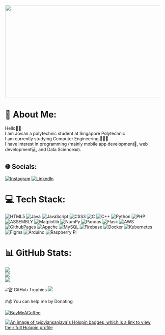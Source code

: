 <div align="center">
  <img src="https://media.giphy.com/media/dWesBcTLavkZuG35MI/giphy.gif" width="1000" height="300"/>
</div>

# 💫 About Me:
Hello👋🏻<br>I am Jovian a polytechnic student at Singapore Polytechnic<br>I am currently studying Computer Engineering.👨🏻‍💻<br> I have interest in programming (mainly mobile app development📱, web development💻, and Data Science📊). 


## 🌐 Socials:
[![Instagram](https://img.shields.io/badge/Instagram-%23E4405F.svg?logo=Instagram&logoColor=white)](https://instagram.com/jovian_s.p) [![LinkedIn](https://img.shields.io/badge/LinkedIn-%230077B5.svg?logo=linkedin&logoColor=white)](https://www.linkedin.com/in/jovian-sanjaya-putra-0b198b267/) 


# 💻 Tech Stack:
![HTML5](https://img.shields.io/badge/html5-%23E34F26.svg?style=for-the-badge&logo=html5&logoColor=white) ![Java](https://img.shields.io/badge/java-%23ED8B00.svg?style=for-the-badge&logo=openjdk&logoColor=white) ![JavaScript](https://img.shields.io/badge/javascript-%23323330.svg?style=for-the-badge&logo=javascript&logoColor=%23F7DF1E) ![CSS3](https://img.shields.io/badge/css3-%231572B6.svg?style=for-the-badge&logo=css3&logoColor=white)  ![C](https://img.shields.io/badge/c-%2300599C.svg?style=for-the-badge&logo=c&logoColor=white) ![C++](https://img.shields.io/badge/c++-%2300599C.svg?style=for-the-badge&logo=c%2B%2B&logoColor=white) ![Python](https://img.shields.io/badge/python-3670A0?style=for-the-badge&logo=python&logoColor=ffdd54) ![PHP](https://img.shields.io/badge/php-%23777BB4.svg?style=for-the-badge&logo=php&logoColor=white)![ASSEMBLY](https://img.shields.io/badge/_-ASM-6E4C13.svg?style=for-the-badge)
![Matplotlib](https://img.shields.io/badge/Matplotlib-%23ffffff.svg?style=for-the-badge&logo=Matplotlib&logoColor=black)  ![NumPy](https://img.shields.io/badge/numpy-%23013243.svg?style=for-the-badge&logo=numpy&logoColor=white) ![Pandas](https://img.shields.io/badge/pandas-%23150458.svg?style=for-the-badge&logo=pandas&logoColor=white) ![Flask](https://img.shields.io/badge/flask-%23000.svg?style=for-the-badge&logo=flask&logoColor=white) ![AWS](https://img.shields.io/badge/AWS-%23FF9900.svg?style=for-the-badge&logo=amazon-aws&logoColor=white) ![GithubPages](https://img.shields.io/badge/github%20pages-121013?style=for-the-badge&logo=github&logoColor=white) ![Apache](https://img.shields.io/badge/apache-%23D42029.svg?style=for-the-badge&logo=apache&logoColor=white) ![MySQL](https://img.shields.io/badge/mysql-%2300000f.svg?style=for-the-badge&logo=mysql&logoColor=white) ![Firebase](https://img.shields.io/badge/Firebase-039BE5?style=for-the-badge&logo=Firebase&logoColor=white) ![Docker](https://img.shields.io/badge/docker-%230db7ed.svg?style=for-the-badge&logo=docker&logoColor=white) ![Kubernetes](https://img.shields.io/badge/kubernetes-%23326ce5.svg?style=for-the-badge&logo=kubernetes&logoColor=white) ![Figma](https://img.shields.io/badge/figma-%23F24E1E.svg?style=for-the-badge&logo=figma&logoColor=white) ![Arduino](https://img.shields.io/badge/-Arduino-00979D?style=for-the-badge&logo=Arduino&logoColor=white) ![Raspberry Pi](https://img.shields.io/badge/-RaspberryPi-C51A4A?style=for-the-badge&logo=Raspberry-Pi) 

# 📊 GitHub Stats:
![](https://github-readme-stats.vercel.app/api?username=JovianSanjaya&theme=dark&hide_border=false&include_all_commits=false&count_private=false)<br/>
![](https://github-readme-streak-stats.herokuapp.com/?user=JovianSanjaya&theme=dark&hide_border=false)<br/>
![](https://github-readme-stats.vercel.app/api/top-langs/?username=JovianSanjaya&theme=dark&hide_border=false&include_all_commits=false&count_private=false&layout=compact)

#🏆 GitHub Trophies
![](https://github-profile-trophy.vercel.app/?username=joviansanjaya&theme=radical&no-frame=false&no-bg=true&margin-w=4)

#💰 You can help me by Donating

[![BuyMeACoffee](https://img.shields.io/badge/Buy%20Me%20a%20Coffee-ffdd00?style=for-the-badge&logo=buy-me-a-coffee&logoColor=black)](https://buymeacoffee.com/Jovian)
  
[![An image of @joviansanjaya's Holopin badges, which is a link to view their full Holopin profile](https://holopin.me/joviansanjaya)](https://holopin.io/@joviansanjaya)




